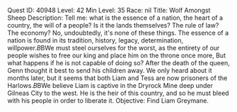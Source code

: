 Quest ID: 40948
Level: 42
Min Level: 35
Race: nil
Title: Wolf Amongst Sheep
Description: Tell me: what is the essence of a nation, the heart of a country, the will of a people? Is it the lands themselves? The rule of law? The economy? No, undoubtedly, it's none of these things. The essence of a nation is found in its tradition, history, legacy, determination, willpower.$B$BWe must steel ourselves for the worst, as the entirety of our people wishes to free our king and place him on the throne once more, But what happens if he is not capable of doing so? After the death of the queen, Genn thought it best to send his children away. We only heard about it months later, but it seems that both Liam and Tess are now prisoners of the Harlows.$B$BWe believe Liam is captive in the Dryrock Mine deep under Gilneas City to the west. He is the heir of this country, and so he must bleed with his people in order to liberate it.
Objective: Find Liam Greymane.
